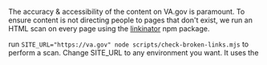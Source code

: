 The accuracy & accessibility of the content on VA.gov is paramount. To ensure content is not directing people to pages that don't exist, we run an HTML scan on every page using the [linkinator](https://github.com/JustinBeckwith/linkinator) npm package.

run `SITE_URL="https://va.gov" node scripts/check-broken-links.mjs` to perform a scan. Change SITE_URL to any environment you want. It uses the
